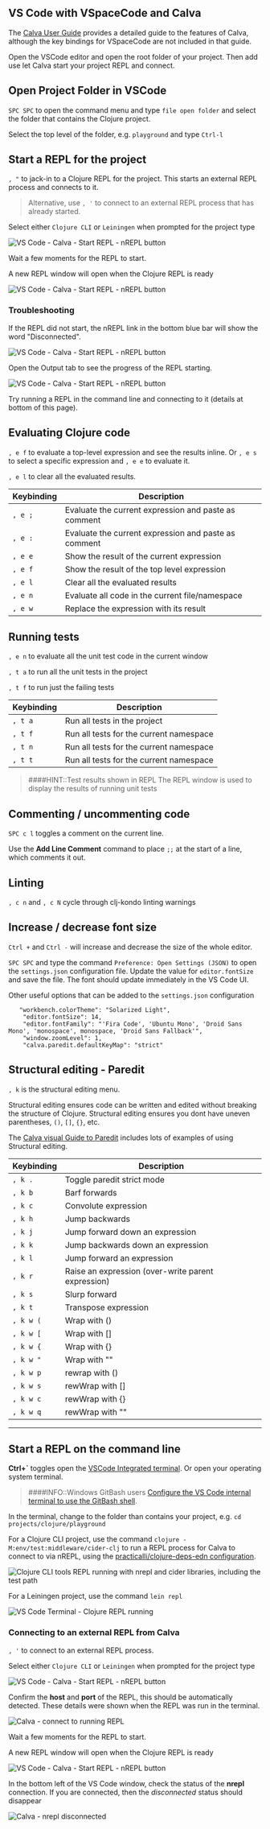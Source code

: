 ## VS Code with VSpaceCode and Calva
The [Calva User Guide](https://calva.io/) provides a detailed guide to the features of Calva, although the key bindings for VSpaceCode are not included in that guide.

Open the VSCode editor and open the root folder of your project.  Then add use let Calva start your project REPL and connect.

## Open Project Folder in VSCode
`SPC SPC` to open the command menu and type `file open folder` and select the folder that contains the Clojure project.

Select the top level of the folder, e.g. `playground` and type `Ctrl-l`


## Start a REPL for the project
`, "` to jack-in to a Clojure REPL for the project.  This starts an external REPL process and connects to it.

> Alternative, use `, '` to connect to an external REPL process that has already started.

Select either `Clojure CLI` or `Leiningen` when prompted for the project type

![VS Code - Calva - Start REPL - nREPL button](/images/vscode-calva-clojure-repl-connect-project-type.png)

Wait a few moments for the REPL to start.

A new REPL window will open when the Clojure REPL is ready

![VS Code - Calva - Start REPL - nREPL button](/images/vspacecode-calva-jack-in-repl-output.png)


### Troubleshooting
If the REPL did not start, the nREPL link in the bottom blue bar will show the word "Disconnected".

![VS Code - Calva - Start REPL - nREPL button](/images/vscode-calva-clojure-repl-connect-nrepl-button.png)

Open the Output tab to see the progress of the REPL starting.

![VS Code - Calva - Start REPL - nREPL button](/images/vscode-calva-clojure-repl-connect-output.png)

Try running a REPL in the command line and connecting to it (details at bottom of this page).


## Evaluating Clojure code
`, e f` to evaluate a top-level expression and see the results inline.  Or `, e s` to select a specific expression and `, e e` to evaluate it.

`, e l` to clear all the evaluated results.

| Keybinding | Description                                          |
|------------|------------------------------------------------------|
| `, e ;`    | Evaluate the current expression and paste as comment |
| `, e :`    | Evaluate the current expression and paste as comment |
| `, e e`    | Show the result of the current expression            |
| `, e f`    | Show the result of the top level expression          |
| `, e l`    | Clear all the evaluated results                      |
| `, e n`    | Evaluate all code in the current file/namespace      |
| `, e w`    | Replace the expression with its result               |


## Running tests
`, e n` to evaluate all the unit test code in the current window

`, t a` to run all the unit tests in the project

`, t f` to run just the failing tests

| Keybinding | Description                             |
|------------|-----------------------------------------|
| `, t a`    | Run all tests in the project            |
| `, t f`    | Run all tests for the current namespace |
| `, t n`    | Run all tests for the current namespace |
| `, t t`    | Run all tests for the current namespace |

> ####HINT::Test results shown in REPL
> The REPL window is used to display the results of running unit tests


## Commenting / uncommenting code
`SPC c l` toggles a comment on the current line.

Use the **Add Line Comment** command to place `;;` at the start of a line, which comments it out.



## Linting
`, c n` and `, c N` cycle through clj-kondo linting warnings


## Increase / decrease font size
`Ctrl +` and `Ctrl -` will increase and decrease the size of the whole editor.

`SPC SPC` and type the command `Preference: Open Settings (JSON)` to open the `settings.json` configuration file.  Update the value for `editor.fontSize` and save the file.  The font should update immediately in the VS Code UI.

Other useful options that can be added to the `settings.json` configuration

```
   "workbench.colorTheme": "Solarized Light",
    "editor.fontSize": 14,
    "editor.fontFamily": "'Fira Code', 'Ubuntu Mono', 'Droid Sans Mono', 'monospace', monospace, 'Droid Sans Fallback'",
    "window.zoomLevel": 1,
    "calva.paredit.defaultKeyMap": "strict"
```


## Structural editing - Paredit
`, k` is the structural editing menu.

Structural editing ensures code can be written and edited without breaking the structure of Clojure.  Structural editing ensures you dont have uneven parentheses, `()`, `[]`, `{}`, etc.

The [Calva visual Guide to Paredit](https://calva.io/paredit/) includes lots of examples of using Structural editing.

| Keybinding | Description                                        |
|------------|----------------------------------------------------|
| `, k .`    | Toggle paredit strict mode                         |
| `, k b`    | Barf forwards                                      |
| `, k c`    | Convolute expression                               |
| `, k h`    | Jump backwards                                     |
| `, k j`    | Jump forward down an expression                    |
| `, k k`    | Jump backwards down an expression                  |
| `, k l`    | Jump forward an expression                         |
| `, k r`    | Raise an expression (over-write parent expression) |
| `, k s`    | Slurp forward                                      |
| `, k t`    | Transpose expression                               |
| `, k w (`  | Wrap with ()                                       |
| `, k w [`  | Wrap with []                                       |
| `, k w {`  | Wrap with {}                                       |
| `, k w "`  | Wrap with ""                                       |
| `, k w p`  | rewrap with ()                                     |
| `, k w s`  | rewWrap with []                                    |
| `, k w c`  | rewWrap with {}                                    |
| `, k w q`  | rewWrap with ""                                    |



---

## Start a REPL on the command line
**Ctrl+`** toggles open the [VSCode Integrated terminal](https://code.visualstudio.com/docs/editor/integrated-terminal).  Or open your operating system terminal.

> ####INFO::Windows GitBash users
> [Configure the VS Code internal terminal to use the GitBash shell](https://code.visualstudio.com/docs/editor/integrated-terminal#_configuration).

In the terminal, change to the folder than contains your project, e.g. `cd projects/clojure/playground`

For a Clojure CLI project, use the command `clojure -M:env/test:middleware/cider-clj` to run a REPL process for Calva to connect to via nREPL, using the [practicalli/clojure-deps-edn configuration](https://github.com/practicalli/clojure-deps-edn#middleware).

![Clojure CLI tools REPL running with nrepl and cider libraries, including the test path](/images/clojure-cli-tools-repl-termina-headless-nrepl-cider.png)

For a Leiningen project, use the command `lein repl`

![VS Code Terminal - Clojure REPL running](/images/vscode-calva-terminal-repl-running.png)


### Connecting to an external REPL from Calva

`, '` to connect to an external REPL process.

Select either `Clojure CLI` or `Leiningen` when prompted for the project type

![VS Code - Calva - Start REPL - nREPL button](/images/vscode-calva-clojure-repl-connect-project-type.png)


Confirm the **host** and **port** of the REPL, this should be automatically detected. These details were shown when the REPL was run in the terminal.

![Calva - connect to running REPL](/images/vscode-calva-connect-host-and-port.png)

Wait a few moments for the REPL to start.

A new REPL window will open when the Clojure REPL is ready

![VS Code - Calva - Start REPL - nREPL button](/images/vspacecode-calva-connect-repl-output.png.png)


In the bottom left of the VS Code window, check the status of the **nrepl** connection.  If you are connected, then the *disconnected* status should disappear

![Calva - nrepl disconnected](/images/vspacecode-status-bar-calva-repl-status.png)
